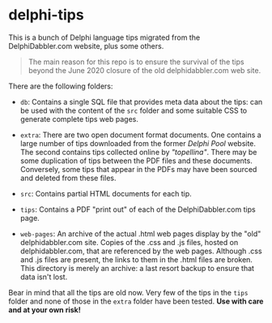 # delphi-tips

This is a bunch of Delphi language tips migrated from the DelphiDabbler.com website, plus some others.

> The main reason for this repo is to ensure the survival of the tips beyond the June 2020 closure of the old delphidabbler.com web site.

There are the following folders:

* `db`: Contains a single SQL file that provides meta data about the tips: can be used with the content of the `src` folder and some suitable CSS to generate complete tips web pages.

* `extra`: There are two open document format documents. One contains a large number of tips downloaded from the former _Delphi Pool_ website. The second contains tips collected online by _"topellina"_. There may be some duplication of tips between the PDF files and these documents. Conversely, some tips that appear in the PDFs may have been sourced and deleted from these files.

* `src`: Contains partial HTML documents for each tip.

* `tips`: Contains a PDF "print out" of each of the DelphiDabbler.com tips page.

* `web-pages`: An archive of the actual .html web pages display by the "old" delphidabbler.com site. Copies of the .css and .js files, hosted on delphidabbler.com, that are referenced by the web pages. Although .css and .js files are present, the links to them in the .html files are broken. This directory is merely an archive: a last resort backup to ensure that data isn't lost.

Bear in mind that all the tips are old now. Very few of the tips in the `tips` folder and none of those in the `extra` folder have been tested. **Use with care and at your own risk!**
